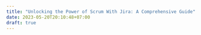 ```yaml
---
title: "Unlocking the Power of Scrum With Jira: A Comprehensive Guide"
date: 2023-05-20T20:10:48+07:00
draft: true
---
```


